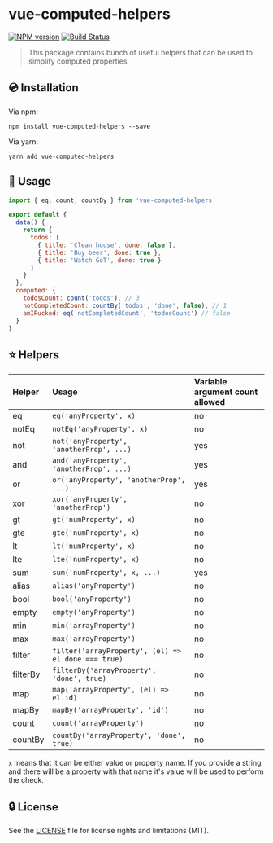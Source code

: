 # vue-computed-helpers

[![NPM version](https://img.shields.io/npm/v/vue-computed-helpers.svg?style=flat)](https://npmjs.org/package/vue-computed-helpers)
[![Build Status](https://travis-ci.org/michalsnik/vue-computed-helpers.svg?branch=master)](https://travis-ci.org/michalsnik/vue-computed-helpers)

> This package contains bunch of useful helpers that can be used to simplify computed properties

## :cd: Installation

Via npm:
```
npm install vue-computed-helpers --save
```

Via yarn:
```
yarn add vue-computed-helpers
```

## :rocket: Usage

```js
import { eq, count, countBy } from 'vue-computed-helpers'

export default {
  data() {
    return {
      todos: [
        { title: 'Clean house', done: false },
        { title: 'Buy beer', done: true },
        { title: 'Watch GoT', done: true }
      ]
    }
  },
  computed: {
    todosCount: count('todos'), // 3
    notCompletedCount: countBy('todos', 'done', false), // 1
    amIFucked: eq('notCompletedCount', 'todosCount') // false
  }
}
```

## :star: Helpers

| Helper | Usage | Variable argument count allowed |
|:-------|:------|:--------------------------------|
| eq | `eq('anyProperty', x)` | no |
| notEq | `notEq('anyProperty', x)` | no|
| not | `not('anyProperty', 'anotherProp', ...)` | yes |
| and | `and('anyProperty', 'anotherProp', ...)` | yes |
| or | `or('anyProperty', 'anotherProp', ...)` | yes |
| xor | `xor('anyProperty', 'anotherProp')` | no |
| gt | `gt('numProperty', x)` | no |
| gte | `gte('numProperty', x)` | no |
| lt | `lt('numProperty', x)` | no |
| lte | `lte('numProperty', x)` | no |
| sum | `sum('numProperty', x, ...)` | yes |
| alias | `alias('anyProperty')` | no |
| bool | `bool('anyProperty')` | no |
| empty | `empty('anyProperty')` | no |
| min | `min('arrayProperty')` | no |
| max | `max('arrayProperty')` | no |
| filter | `filter('arrayProperty', (el) => el.done === true)` | no |
| filterBy | `filterBy('arrayProperty', 'done', true)` | no |
| map | `map('arrayProperty', (el) => el.id)` | no |
| mapBy | `mapBy('arrayProperty', 'id')` | no |
| count | `count('arrayProperty')` | no |
| countBy | `countBy('arrayProperty', 'done', true)` | no |

`x` means that it can be either value or property name. If you provide a string and there will be a property with that name it's value will be used to perform the check.

## :lock: License

See the [LICENSE](LICENSE) file for license rights and limitations (MIT).
